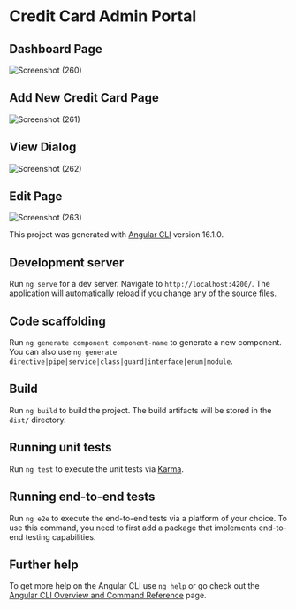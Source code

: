 # Credit Card Admin Portal
## Dashboard Page
![Screenshot (260)](https://github.com/ashutosh2708/CreditCard-Admin-Portal/assets/105096433/f3df34a4-8b0c-49b5-95e5-033329ef2ea9)

## Add New Credit Card Page
![Screenshot (261)](https://github.com/ashutosh2708/CreditCard-Admin-Portal/assets/105096433/6ce41fa7-0419-47e7-b877-41a69ab563b1)

## View Dialog
![Screenshot (262)](https://github.com/ashutosh2708/CreditCard-Admin-Portal/assets/105096433/d08afe27-d277-4d76-9eb0-896544750250)

## Edit Page
![Screenshot (263)](https://github.com/ashutosh2708/CreditCard-Admin-Portal/assets/105096433/a64d8a6c-d7bc-4721-93d0-129a1a995b39)

This project was generated with [Angular CLI](https://github.com/angular/angular-cli) version 16.1.0.

## Development server

Run `ng serve` for a dev server. Navigate to `http://localhost:4200/`. The application will automatically reload if you change any of the source files.

## Code scaffolding

Run `ng generate component component-name` to generate a new component. You can also use `ng generate directive|pipe|service|class|guard|interface|enum|module`.

## Build

Run `ng build` to build the project. The build artifacts will be stored in the `dist/` directory.

## Running unit tests

Run `ng test` to execute the unit tests via [Karma](https://karma-runner.github.io).

## Running end-to-end tests

Run `ng e2e` to execute the end-to-end tests via a platform of your choice. To use this command, you need to first add a package that implements end-to-end testing capabilities.

## Further help

To get more help on the Angular CLI use `ng help` or go check out the [Angular CLI Overview and Command Reference](https://angular.io/cli) page.

